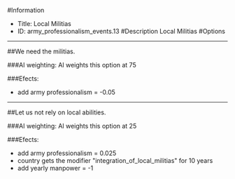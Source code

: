 #Information
 - Title: Local Militias
 - ID: army_professionalism_events.13
#Description
Local Militias
#Options

___
##We need the militias.

###AI weighting:
AI weights this option at 75


###Efects:<ul><li>add army professionalism = -0.05</li></ul>

___
##Let us not rely on local abilities.

###AI weighting:
AI weights this option at 25


###Efects:<ul><li>add army professionalism = 0.025</li><li>country gets the modifier "integration_of_local_militias" for 10 years</li><li>add yearly manpower = -1</li></ul>
